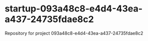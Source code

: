 # startup-093a48c8-e4d4-43ea-a437-24735fdae8c2
Repository for project 093a48c8-e4d4-43ea-a437-24735fdae8c2

